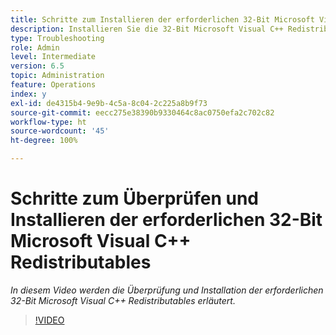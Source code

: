 ```yaml
---
title: Schritte zum Installieren der erforderlichen 32-Bit Microsoft Visual C++ Redistributables
description: Installieren Sie die 32-Bit Microsoft Visual C++ Redistributables.
type: Troubleshooting
role: Admin
level: Intermediate
version: 6.5
topic: Administration
feature: Operations
index: y
exl-id: de4315b4-9e9b-4c5a-8c04-2c225a8b9f73
source-git-commit: eecc275e38390b9330464c8ac0750efa2c702c82
workflow-type: ht
source-wordcount: '45'
ht-degree: 100%

---
```


# Schritte zum Überprüfen und Installieren der erforderlichen 32-Bit Microsoft Visual C++ Redistributables

*In diesem Video werden die Überprüfung und Installation der erforderlichen 32-Bit Microsoft Visual C++ Redistributables erläutert.*

>[!VIDEO](https://video.tv.adobe.com/v/335520?quality=12&learn=on)

